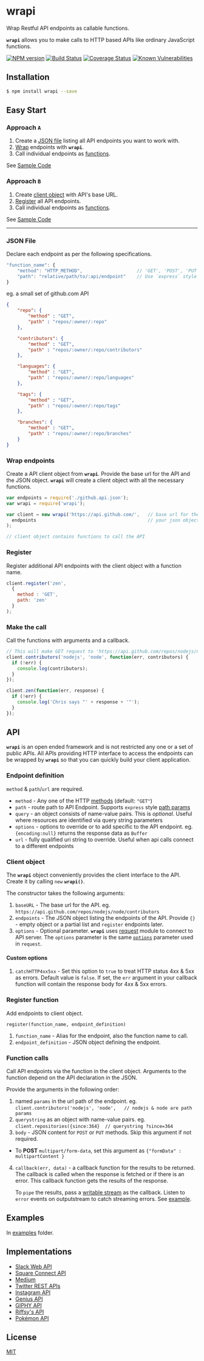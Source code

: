 wrapi
=====
Wrap Restful API endpoints as callable functions.

**`wrapi`** allows you to make calls to HTTP based APIs like ordinary JavaScript functions.

[![NPM version](https://img.shields.io/npm/v/wrapi.svg?style=flat)](https://www.npmjs.org/package/wrapi)
[![Build Status](https://img.shields.io/travis/palanik/wrapi.svg?style=flat)](https://travis-ci.org/palanik/wrapi)
[![Coverage Status](https://coveralls.io/repos/palanik/wrapi/badge.svg?service=github)](https://coveralls.io/github/palanik/wrapi)
[![Known Vulnerabilities](https://snyk.io/test/github/palanik/wrapi/badge.svg)](https://snyk.io/test/github/palanik/wrapi)

## Installation

```sh
$ npm install wrapi --save
```

## Easy Start

### Approach `A`
1. Create a [JSON file](#json-file) listing all API endpoints you want to work with.
2. [Wrap](#wrap-endpoints) endpoints with **`wrapi`**.
3. Call individual endpoints as [functions](#make-the-call).

See [Sample Code](examples/github/sample1.js)

### Approach `B`
1. Create [client object](#client-object) with API's base URL.
2. [Register](#register) all API endpoints.
3. Call individual endpoints as [functions](#make-the-call).

See [Sample Code](examples/github/sample2.js)

------

### JSON File
Declare each endpoint as per the following specifications.

```js
"function_name": {
	"method": "HTTP_METHOD",					// 'GET', 'POST', 'PUT', 'PATCH' or 'DELETE'
	"path": "relative/path/to/:api/endpoint"	// Use `express` style path params
}
```

eg. a small set of github.com API
```json
{
	"repo": {
		"method" : "GET",
		"path" : "repos/:owner/:repo"
	},

	"contributors": {
		"method" : "GET",
		"path" : "repos/:owner/:repo/contributors"
	},

	"languages": {
		"method" : "GET",
		"path" : "repos/:owner/:repo/languages"
	},

	"tags": {
		"method" : "GET",
		"path" : "repos/:owner/:repo/tags"
	},

	"branches": {
		"method" : "GET",
		"path" : "repos/:owner/:repo/branches"
	}
}
```

### Wrap endpoints
Create a API client object from **`wrapi`**. Provide the base url for the API and the JSON object.
**`wrapi`** will create a client object with all the necessary functions.

```js
var endpoints = require('./github.api.json');
var wrapi = require('wrapi');

var client = new wrapi('https://api.github.com/',	// base url for the API
  endpoints 										// your json object
);

// client object contains functions to call the API
```

### Register
Register additional API endpoints with the client object with a function name.

```js
client.register('zen',
  {
    method : 'GET',
    path: 'zen'
  }
);
```

### Make the call
Call the functions with arguments and a callback.

```js
// This will make GET request to 'https://api.github.com/repos/nodejs/node/contributors'
client.contributors('nodejs', 'node', function(err, contributors) {
  if (!err) {
  	console.log(contributors);
  }
});

client.zen(function(err, response) {
  if (!err) {
    console.log('Chris says "' + response + '"');
  }
});

```

## API

**`wrapi`** is an open ended framework and is not restricted any one or a set of public APIs. All APIs providing HTTP interface to access the endpoints can be wrapped by **`wrapi`** so that you can quickly build your client application.

### Endpoint definition

`method` & `path`/`url` are required.

* `method` - Any one of the HTTP [methods](https://www.w3.org/Protocols/rfc2616/rfc2616-sec9.html) (default: `"GET"`)
* `path` - route path to API Endpoint. Supports `express` style [path params](http://expressjs.com/en/4x/api.html#req.params)
* `query` - an object consists of name-value pairs. This is _optional_. Useful where resources are identified via query string parameters
* `options` - options to override or to add specific to the API endpoint. eg. `{encoding:null}` returns the response data as `Buffer`
* `url` - fully qualified uri string to override. Useful when api calls connect to a different endpoints


### Client object

The **`wrapi`** object conveniently provides the client interface to the API. Create it by calling `new` **`wrapi()`**.

The constructor takes the following arguments:

1. `baseURL` - The base url for the API. eg. `https://api.github.com/repos/nodejs/node/contributors`
2. `endpoints` - The JSON object listing the endpoints of the API. Provide `{}` - empty object or a partial list and `register` endpoints later.
3. `options` - Optional parameter. **`wrapi`** uses [request](https://www.npmjs.com/package/request) module to connect to API server. The `options` parameter is the same [`options`](https://www.npmjs.com/package/request#requestoptions-callback) parameter used in `request`.

#### Custom options
1. `catchHTTP4xx5xx` - Set this option to `true` to treat HTTP status 4xx & 5xx as errors. Default value is `false`. If set, the `err` argument in your callback function will contain the response body for 4xx & 5xx errors.

### Register function

Add endpoints to client object.
```
register(function_name, endpoint_definition)
```

1. `function_name` - Alias for the endpoint, also the function name to call.
2. `endpoint_definition` - JSON object defining the endpoint.


### Function calls

Call API endpoints via the function in the client object.  Arguments to the function depend on the API declaration in the JSON.

Provide the arguments in the following order:

1. named `params` in the url path of the endpoint. eg. `client.contributors('nodejs', 'node',   // nodejs & node are path params`
2. `querystring` as an object with name-value pairs. eg. `client.repositories({since:364}  // querystring ?since=364`
3. `body` - JSON content for  `POST` or `PUT` methods. Skip this argument if not required.
  * To **POST** `multipart/form-data`, set this argument as `{"formData" : multipartContent }`
4. `callback(err, data)` - a callback function for the results to be returned. The callback is called when the response is fetched or if there is an error. This callback function gets the results of the response.

    To `pipe` the results, pass a [writable stream](https://nodejs.org/api/stream.html#stream_class_stream_writable) as the callback.
		Listen to `error` events on outputstream to catch streaming errors. See [example](examples/google/chartasstream.js).

## Examples

  In [examples](examples) folder.

## Implementations

* [Slack Web API](https://www.npmjs.com/package/slack-wrapi)
* [Square Connect API](https://www.npmjs.com/package/square-wrapi)
* [Medium](https://www.npmjs.com/package/medium-wrapi)
* [Twitter REST APIs](https://www.npmjs.com/package/twitter-wrapi)
* [Instagram API](https://www.npmjs.com/package/@wrapi/instagram)
* [Genius API](https://www.npmjs.com/package/@wrapi/genius)
* [GIPHY API](https://www.npmjs.com/package/giphy-wrapi)
* [Riffsy's API](https://www.npmjs.com/package/riffsy)
* [Pokémon API](https://www.npmjs.com/package/pokemon-wrapi)

## License

  [MIT](LICENSE)
